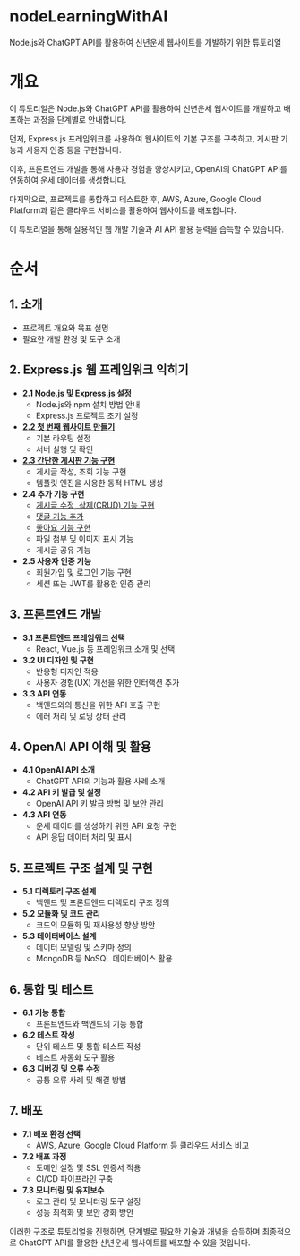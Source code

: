 # nodeLearningWithAI
Node.js와 ChatGPT API를 활용하여 신년운세 웹사이트를 개발하기 위한 튜토리얼

# 개요
이 튜토리얼은 Node.js와 ChatGPT API를 활용하여 신년운세 웹사이트를 개발하고 배포하는 과정을 단계별로 안내합니다.   

먼저, Express.js 프레임워크를 사용하여 웹사이트의 기본 구조를 구축하고, 게시판 기능과 사용자 인증 등을 구현합니다.   

이후, 프론트엔드 개발을 통해 사용자 경험을 향상시키고, OpenAI의 ChatGPT API를 연동하여 운세 데이터를 생성합니다.   

마지막으로, 프로젝트를 통합하고 테스트한 후, AWS, Azure, Google Cloud Platform과 같은 클라우드 서비스를 활용하여 웹사이트를 배포합니다.   

이 튜토리얼을 통해 실용적인 웹 개발 기술과 AI API 활용 능력을 습득할 수 있습니다. 

# 순서
## **1. 소개**
   - 프로젝트 개요와 목표 설명
   - 필요한 개발 환경 및 도구 소개

## **2. Express.js 웹 프레임워크 익히기**
   - [**2.1 Node.js 및 Express.js 설정**](2.install_nodejs.md)
     - Node.js와 npm 설치 방법 안내
     - Express.js 프로젝트 초기 설정
   - [**2.2 첫 번째 웹사이트 만들기**](2_2.first_website/2_2.first_website.md)
     - 기본 라우팅 설정
     - 서버 실행 및 확인
   - [**2.3 간단한 게시판 기능 구현**](2_3.simple_board/2_3.simple_board.md)
     - 게시글 작성, 조회 기능 구현
     - 템플릿 엔진을 사용한 동적 HTML 생성
   - **2.4 추가 기능 구현**
     - [게시글 수정, 삭제(CRUD) 기능 구현](2_4_1.board_crud/2_4_1.board_crud.md)
     - [댓글 기능 추가](2_4_2.board_comment/2_4_2.board_comment.md)
     - [좋아요 기능 구현](2_4_3.board_like/2_4_3.board_like.md)
     - 파일 첨부 및 이미지 표시 기능
     - 게시글 공유 기능
   - **2.5 사용자 인증 기능**
     - 회원가입 및 로그인 기능 구현
     - 세션 또는 JWT를 활용한 인증 관리

## **3. 프론트엔드 개발**
   - **3.1 프론트엔드 프레임워크 선택**
     - React, Vue.js 등 프레임워크 소개 및 선택
   - **3.2 UI 디자인 및 구현**
     - 반응형 디자인 적용
     - 사용자 경험(UX) 개선을 위한 인터랙션 추가
   - **3.3 API 연동**
     - 백엔드와의 통신을 위한 API 호출 구현
     - 에러 처리 및 로딩 상태 관리

## **4. OpenAI API 이해 및 활용**
   - **4.1 OpenAI API 소개**
     - ChatGPT API의 기능과 활용 사례 소개
   - **4.2 API 키 발급 및 설정**
     - OpenAI API 키 발급 방법 및 보안 관리
   - **4.3 API 연동**
     - 운세 데이터를 생성하기 위한 API 요청 구현
     - API 응답 데이터 처리 및 표시

## **5. 프로젝트 구조 설계 및 구현**
   - **5.1 디렉토리 구조 설계**
     - 백엔드 및 프론트엔드 디렉토리 구조 정의
   - **5.2 모듈화 및 코드 관리**
     - 코드의 모듈화 및 재사용성 향상 방안
   - **5.3 데이터베이스 설계**
     - 데이터 모델링 및 스키마 정의
     - MongoDB 등 NoSQL 데이터베이스 활용

## **6. 통합 및 테스트**
   - **6.1 기능 통합**
     - 프론트엔드와 백엔드의 기능 통합
   - **6.2 테스트 작성**
     - 단위 테스트 및 통합 테스트 작성
     - 테스트 자동화 도구 활용
   - **6.3 디버깅 및 오류 수정**
     - 공통 오류 사례 및 해결 방법

## **7. 배포**
   - **7.1 배포 환경 선택**
     - AWS, Azure, Google Cloud Platform 등 클라우드 서비스 비교
   - **7.2 배포 과정**
     - 도메인 설정 및 SSL 인증서 적용
     - CI/CD 파이프라인 구축
   - **7.3 모니터링 및 유지보수**
     - 로그 관리 및 모니터링 도구 설정
     - 성능 최적화 및 보안 강화 방안

이러한 구조로 튜토리얼을 진행하면, 단계별로 필요한 기술과 개념을 습득하며 최종적으로 ChatGPT API를 활용한 신년운세 웹사이트를 배포할 수 있을 것입니다. 

